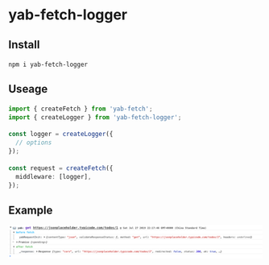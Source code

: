 # yab-fetch-logger

## Install

`npm i yab-fetch-logger`

## Useage

```ts
import { createFetch } from 'yab-fetch';
import { createLogger } from 'yab-fetch-logger';

const logger = createLogger({
  // options
});

const request = createFetch({
  middleware: [logger],
});
```

## Example

![example](assets/log-example.png)
